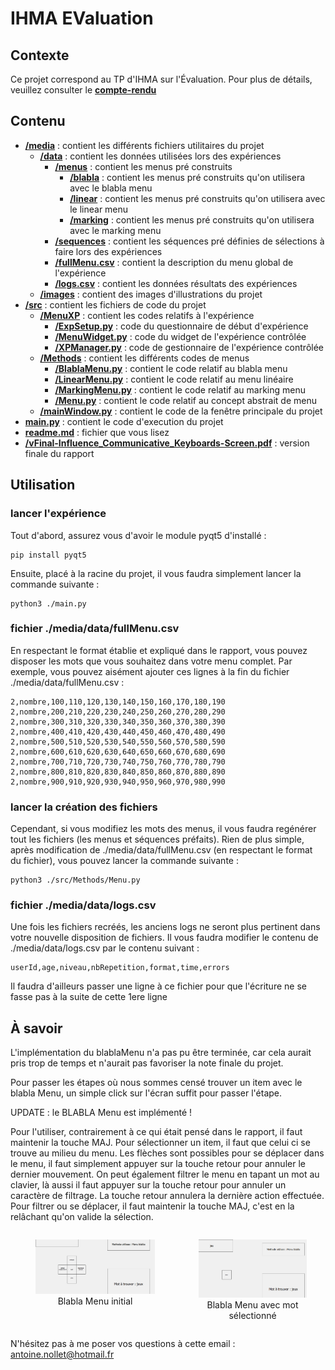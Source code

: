 # **IHMA EValuation**

## **Contexte** 

Ce projet correspond au TP d'IHMA sur l'Évaluation. Pour plus de détails, veuillez consulter le [**compte-rendu**](./vFinal-Influence_Communicative_Keyboards-Screen.pdf)

## **Contenu**

* [**/media**](media) : contient les différents fichiers utilitaires du projet
  * [**/data**](media/data/) : contient les données utilisées lors des expériences
    * [**/menus**](media/data/menus) : contient les menus pré construits
      * [**/blabla**](media/data/menus/blabla)  : contient les menus pré construits qu'on utilisera avec le blabla menu 
      * [**/linear**](media/data/menus/linear)  : contient les menus pré construits qu'on utilisera avec le linear menu 
      * [**/marking**](media/data/menus/marking) : contient les menus pré construits qu'on utilisera avec le marking menu 
    * [**/sequences**]() : contient les séquences pré définies de sélections à faire lors des expériences
    * [**/fullMenu.csv**](media/data/fullMenu.csv) : contient la description du menu global de l'expérience
    * [**/logs.csv**](media/data/logs.csv) : contient les données résultats des expériences
  * [**/images**](media/images/) : contient des images d'illustrations du projet
* [**/src**](src) : contient les fichiers de code du projet
  * [**/MenuXP**](src/MenuXP/) : contient les codes relatifs à l'expérience
    * [**/ExpSetup.py**](src/MenuXP/ExpSetup.py) : code du questionnaire de début d'expérience
    * [**/MenuWidget.py**](src/MenuXP/MenuWidget.py) : code du widget de l'expérience contrôlée
    * [**/XPManager.py**](src/MenuXP/XPManager.py) : code de gestionnaire de l'expérience contrôlée
  * [**/Methods**](src/Methods/) : contient les différents codes de menus
    * [**/BlablaMenu.py**](src/Methods/BlablaMenu.py) : contient le code relatif au blabla menu
    * [**/LinearMenu.py**](src/Methods/LinearMenu.py) : contient le code relatif au menu linéaire
    * [**/MarkingMenu.py**](src/Methods/MarkingMenu.py) : contient le code relatif au marking menu
    * [**/Menu.py**](src/Methods/Menu.py) : contient le code relatif au concept abstrait de menu
  * [**/mainWindow.py**](src/mainWindow.py) : contient le code de la fenêtre principale du projet
* [**main.py**](main.py) : contient le code d'execution du projet
* [**readme.md**](readme.md) : fichier que vous lisez
* [**/vFinal-Influence_Communicative_Keyboards-Screen.pdf**](vFinal-Influence_Communicative_Keyboards-Screen.pdf) : version finale du rapport



## **Utilisation**

### **lancer l'expérience**

Tout d'abord, assurez vous d'avoir le module pyqt5 d'installé :

    pip install pyqt5

Ensuite, placé à la racine du projet, il vous faudra simplement lancer la commande suivante :

    python3 ./main.py


### **fichier ./media/data/fullMenu.csv**

En respectant le format établie et expliqué dans le rapport, vous pouvez disposer les mots que vous souhaitez dans votre menu complet. Par exemple, vous pouvez aisément ajouter ces lignes à la fin du fichier ./media/data/fullMenu.csv :

    2,nombre,100,110,120,130,140,150,160,170,180,190
    2,nombre,200,210,220,230,240,250,260,270,280,290
    2,nombre,300,310,320,330,340,350,360,370,380,390
    2,nombre,400,410,420,430,440,450,460,470,480,490
    2,nombre,500,510,520,530,540,550,560,570,580,590
    2,nombre,600,610,620,630,640,650,660,670,680,690
    2,nombre,700,710,720,730,740,750,760,770,780,790
    2,nombre,800,810,820,830,840,850,860,870,880,890
    2,nombre,900,910,920,930,940,950,960,970,980,990


### **lancer la création des fichiers**

Cependant, si vous modifiez les mots des menus, il vous faudra regénérer tout les fichiers (les menus et séquences préfaits). Rien de plus simple, après modification de ./media/data/fullMenu.csv (en respectant le format du fichier), vous pouvez lancer la commande suivante :

    python3 ./src/Methods/Menu.py

### **fichier ./media/data/logs.csv**

Une fois les fichiers recréés, les anciens logs ne seront plus pertinent dans votre nouvelle disposition de fichiers. Il vous faudra modifier le contenu de ./media/data/logs.csv par le contenu suivant :

    userId,age,niveau,nbRepetition,format,time,errors
     
Il faudra d'ailleurs passer une ligne à ce fichier pour que l'écriture ne se fasse pas à la suite de cette 1ere ligne


## **À savoir**

L'implémentation du blablaMenu n'a pas pu être terminée, car cela aurait pris trop de temps et n'aurait pas favoriser la note finale du projet.

Pour passer les étapes où nous sommes censé trouver un item avec le blabla Menu, un simple click sur l'écran suffit pour passer l'étape.

UPDATE : le BLABLA Menu est implémenté !

Pour l'utiliser, contrairement à ce qui était pensé dans le rapport, il faut maintenir la touche MAJ. Pour sélectionner un item, il faut que celui ci se trouve au milieu du menu. Les flèches sont possibles pour se déplacer dans le menu, il faut simplement appuyer sur la touche retour pour annuler le dernier mouvement. On peut également filtrer le menu en tapant un mot au clavier, là aussi il faut appuyer sur la touche retour pour annuler un caractère de filtrage. La touche retour annulera la dernière action effectuée. Pour filtrer ou se déplacer, il faut maintenir la touche MAJ, c'est en la relâchant qu'on valide la sélection.

<div style="display:flex">
<figure style="text-align:center;margin-right:30px;">
<img src="media/images/blabla1.PNG" alt="blablamenu init"/>
<figcaption> Blabla Menu initial
</figcaption>
</figure>
<figure style="text-align:center;margin-right:30px;">
<img src="media/images/blabla2.PNG" alt="blablamenu final"/>
<figcaption> Blabla Menu avec mot sélectionné
</figcaption>
</figure>
</div>

N'hésitez pas à me poser vos questions à cette email : [antoine.nollet@hotmail.fr](mailto:antoine.nollet@hotmail.fr)
